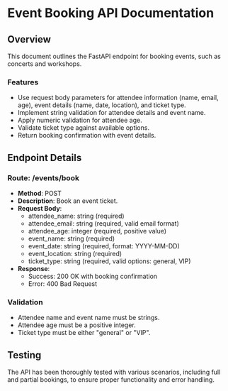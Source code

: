 # Event Booking API Documentation

## Overview

This document outlines the FastAPI endpoint for booking events, such as concerts and workshops.

### Features

- Use request body parameters for attendee information (name, email, age), event details (name, date, location), and ticket type.
- Implement string validation for attendee details and event name.
- Apply numeric validation for attendee age.
- Validate ticket type against available options.
- Return booking confirmation with event details.

## Endpoint Details

### Route: /events/book

- **Method**: POST
- **Description**: Book an event ticket.
- **Request Body**:
  - attendee_name: string (required)
  - attendee_email: string (required, valid email format)
  - attendee_age: integer (required, positive value)
  - event_name: string (required)
  - event_date: string (required, format: YYYY-MM-DD)
  - event_location: string (required)
  - ticket_type: string (required, valid options: general, VIP)
- **Response**:
  - Success: 200 OK with booking confirmation
  - Error: 400 Bad Request

### Validation

- Attendee name and event name must be strings.
- Attendee age must be a positive integer.
- Ticket type must be either "general" or "VIP".

## Testing

The API has been thoroughly tested with various scenarios, including full and partial bookings, to ensure proper functionality and error handling.
